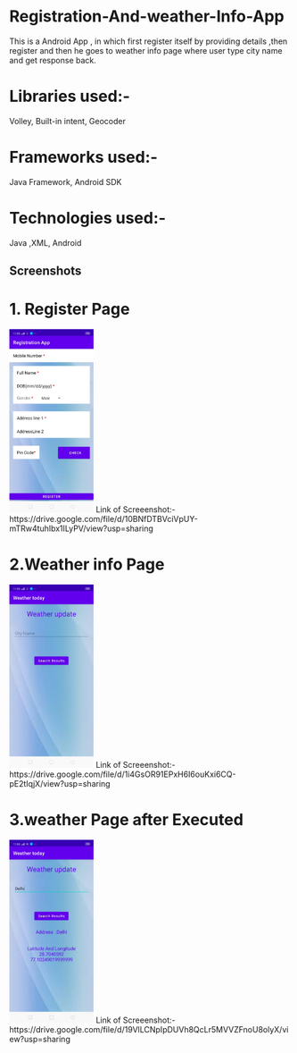 # Registration-And-weather-Info-App
 This is a Android App , in which first register itself by providing details ,then register and then he goes to weather info page where user type city name and get response back.

# Libraries used:-
  Volley, Built-in intent, Geocoder

# Frameworks used:-
  Java Framework, Android SDK

# Technologies used:-
  Java ,XML, Android

Screenshots
-----------

#  1. Register Page 
<img width="30%" src="screenshots/1.jpeg" />
Link of Screeenshot:-https://drive.google.com/file/d/10BNfDTBVciVpUY-mTRw4tuhlbx1ILyPV/view?usp=sharing


#  2.Weather info Page
<img width="30%" src="screenshots/2.jpeg" />
Link of Screeenshot:-https://drive.google.com/file/d/1i4GsOR91EPxH6I6ouKxi6CQ-pE2tIqjX/view?usp=sharing


#  3.weather Page after Executed
<img width="30%" src="screenshots/3.jpeg" />
Link of Screeenshot:-https://drive.google.com/file/d/19VlLCNpIpDUVh8QcLr5MVVZFnoU8olyX/view?usp=sharing



